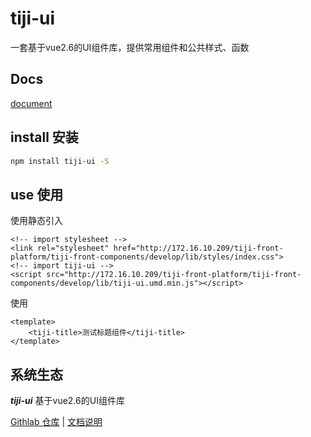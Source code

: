 # tiji-ui

一套基于vue2.6的UI组件库，提供常用组件和公共样式、函数

## Docs

[document](http://172.16.10.209/tiji-front-platform/tiji-front-components/blob/develop/docs/index.html)

## install 安装

```bash
npm install tiji-ui -S
```

## use 使用

使用静态引入

```
<!-- import stylesheet -->
<link rel="stylesheet" href="http://172.16.10.209/tiji-front-platform/tiji-front-components/develop/lib/styles/index.css">
<!-- import tiji-ui -->
<script src="http://172.16.10.209/tiji-front-platform/tiji-front-components/develop/lib/tiji-ui.umd.min.js"></script>
```

使用

```vue
<template>
    <tiji-title>测试标题组件</tiji-title>
</template>
```

## 系统生态

***tiji-ui*** 基于vue2.6的UI组件库

<a href="http://172.16.10.209/tiji-front-platform/tiji-front-components/" target="_blank">Githlab 仓库</a> | 
<a href="http://172.16.10.209/tiji-front-platform/tiji-front-components/blob/develop/docs/index.html" target="_blank">文档说明</a>
